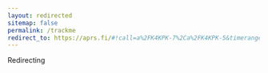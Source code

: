 ```yaml
---
layout: redirected
sitemap: false
permalink: /trackme
redirect_to: https://aprs.fi/#!call=a%2FK4KPK-7%2Ca%2FK4KPK-5&timerange=86400&tail=9700 
---
```

Redirecting
